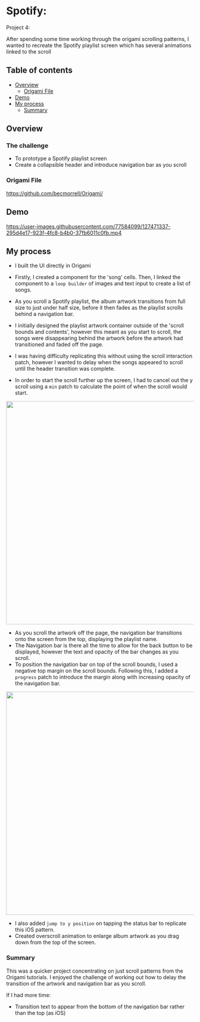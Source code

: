 # Spotify: 

Project 4: 

After spending some time working through the origami scrolling patterns, I wanted to recreate the Spotify playlist screen which has several animations linked to the scroll

## Table of contents

- [Overview](#overview)
  - [Origami File](#Origami-File)
- [Demo](#Demo)
- [My process](#my-process)
  - [Summary](#summary)


## Overview

### The challenge

- To prototype a Spotify playlist screen
- Create a collapsible header and introduce navigation bar as you scroll 


### Origami File 

https://github.com/becmorrell/Origami/

## Demo 



https://user-images.githubusercontent.com/77584099/127471337-295d4e17-923f-4fc8-b4b0-37fb6011c0fb.mp4




## My process

- I built the UI directly in Origami
- Firstly, I created a component for the 'song' cells. Then, I linked the component to a `loop builder` of images and text input to create a list of songs.

- As you scroll a Spotify playlist, the album artwork transitions from full size to just under half size, before it then fades as the playlist scrolls behind a navigation bar.
- I initially designed the playlist artwork container outside of the 'scroll bounds and contents', however this meant as you start to scroll, the songs were disappearing behind the artwork before the artwork had transitioned and faded off the page.
- I was having difficulty replicating this without using the scroll interaction patch, however I wanted to delay when the songs appeared to scroll until the header transition was complete.
- In order to start the scroll further up the screen, I had to cancel out the y scroll using a `min` patch to calculate the point of when the scroll would start.

<img src="https://user-images.githubusercontent.com/77584099/127472059-985816d0-4746-442d-aaf3-dcaff12be589.png" width="600px"> 


- As you scroll the artwork off the page, the navigation bar transitions onto the screen from the top, displaying the playlist name. 
- The Navigation bar is there all the time to allow for the back button to be displayed, however the text and opacity of the bar changes as you scroll. 
- To position the navigation bar on top of the scroll bounds, I used a negative top margin on the scroll bounds. Following this, I added a `progress` patch to introduce the margin along with increasing opacity of the navigation bar.

<img src="https://user-images.githubusercontent.com/77584099/127472412-f0c35c30-5510-46a5-b0dc-09444f508c44.png" width="600px"> 


- I also added `jump to y position` on tapping the status bar to replicate this iOS pattern.
- Created overscroll animation to enlarge album artwork as you drag down from the top of the screen. 


### Summary

This was a quicker project concentrating on just scroll patterns from the Origami tutorials. I enjoyed the challenge of working out how to delay the transition of the artwork and navigation bar as you scroll.



If I had more time: 

- Transition text to appear from the bottom of the navigation bar rather than the top (as iOS)


